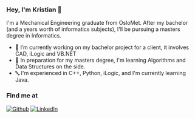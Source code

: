 ### Hey, I'm Kristian 🤙

I'm a Mechanical Engineering graduate from OsloMet. After my bachelor (and a years worth of informatics subjects), I'll be pursuing a masters degree in Informatics.

- 🔭 I’m currently working on my bachelor project for a client, it involves CAD, iLogic and VB.NET
- 🌱 In preparation for my masters degree, I'm learning Algorithms and Data Structures on the side.
- 🔤 I'm experienced in C++, Python, iLogic, and I'm currently learning Java.



<h3>Find me at</h3>
<p><a href="https://github.com/kristiansordal" target="_blank"><img alt="Github" src="https://img.shields.io/badge/GitHub-%2312100E.svg?&style=for-the-badge&logo=Github&logoColor=white" /></a>  <a href="https://www.linkedin.com/in/kristiansordal/" target="_blank"><img alt="LinkedIn" src="https://img.shields.io/badge/linkedin-%230077B5.svg?&style=for-the-badge&logo=linkedin&logoColor=white" /></a></p>
<!--
**ksmanee/ksmanee** is a ✨ _special_ ✨ repository because its `README.md` (this file) appears on your GitHub profile.

Here are some ideas to get you started:

**<a href="https://twitter.com/Guibz16" target="_blank"><img alt="Twitter" src="https://img.shields.io/badge/twitter-%231DA1F2.svg?&style=for-the-badge&logo=twitter&logoColor=white" /></a>



- 👯 I’m looking to collaborate on ...
- 🤔 I’m looking for help with ...
- 💬 Ask me about ...
- 📫 How to reach me: ...
- 😄 Pronouns: ...
- ⚡ Fun fact: ...
-->
